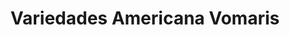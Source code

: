 ---
title: "Variedades Americana Vomaris"
url: /suchitoto/variedades-americana-vomaris/
shop: Kleidung
---